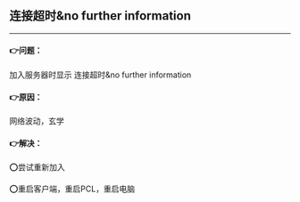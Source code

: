 ## 连接超时&no further information

------

#### 👉问题：

加入服务器时显示 连接超时&no further information

#### 👉原因：

网络波动，玄学

#### 👉解决：

⭕尝试重新加入

⭕重启客户端，重启PCL，重启电脑